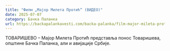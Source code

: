 ```yaml
---
title: "Филм „Мајор Милета Протић“ (ВИДЕО)"
date: 2025-07-07
category: Бачка Паланка
url: https://backapalankavesti.com/backa-palanka/film-major-mileta-protic-video/
---
```


ТОВАРИШЕВО – Мајор Милета Протић представља понос Товаришева, општине Бачка Паланка, али и авијације Србије.
